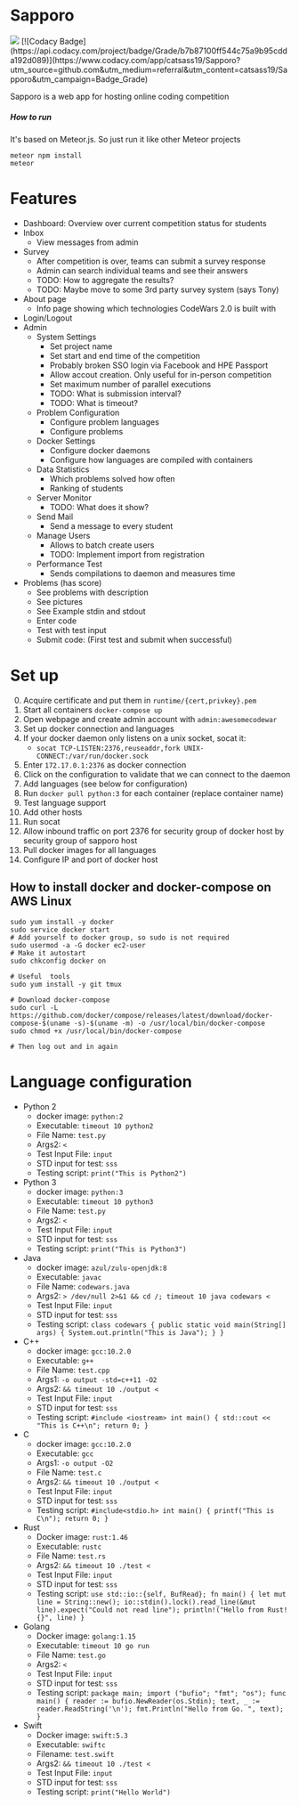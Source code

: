 # Sapporo
<img src="https://travis-ci.org/catsass19/Sapporo.svg?branch=master"/>
[![Codacy Badge](https://api.codacy.com/project/badge/Grade/b7b87100ff544c75a9b95cdda192d089)](https://www.codacy.com/app/catsass19/Sapporo?utm_source=github.com&amp;utm_medium=referral&amp;utm_content=catsass19/Sapporo&amp;utm_campaign=Badge_Grade)

Sapporo is a web app for hosting online coding competition

##### How to run
It's based on Meteor.js. So just run it like other Meteor projects
```
meteor npm install
meteor
```

# Features
- Dashboard: Overview over current competition status for students
- Inbox
  - View messages from admin
- Survey
  * After competition is over, teams can submit a survey response
  * Admin can search individual teams and see their answers
  * TODO: How to aggregate the results?
  * TODO: Maybe move to some 3rd party survey system (says Tony)
- About page
  * Info page showing which technologies CodeWars 2.0 is built with
- Login/Logout
- Admin
  - System Settings
    * Set project name
    * Set start and end time of the competition
    * Probably broken SSO login via Facebook and HPE Passport
    * Allow accout creation. Only useful for in-person competition
    * Set maximum number of parallel executions
    * TODO: What is submission interval?
    * TODO: What is timeout?
  - Problem Configuration
    * Configure problem languages
    * Configure problems
  - Docker Settings
    * Configure docker daemons
    * Configure how languages are compiled with containers
  - Data Statistics
    * Which problems solved how often
    * Ranking of students
  - Server Monitor
    * TODO: What does it show?
  - Send Mail
    * Send a message to every student
  - Manage Users
    * Allows to batch create users
    * TODO: Implement import from registration
  - Performance Test
    * Sends compilations to daemon and measures time
- Problems (has score)
  * See problems with description
  * See pictures
  * See Example stdin and stdout
  * Enter code
  * Test with test input
  * Submit code: (First test and submit when successful)

# Set up
0. Acquire certificate and put them in `runtime/{cert,privkey}.pem`
1. Start all containers `docker-compose up`
3. Open webpage and create admin account with `admin:awesomecodewar`
4. Set up docker connection and languages
  1. If your docker daemon only listens on a unix socket, socat it:
     - `socat TCP-LISTEN:2376,reuseaddr,fork UNIX-CONNECT:/var/run/docker.sock`
  2. Enter `172.17.0.1:2376` as docker connection
  3. Click on the configuration to validate that we can connect to the daemon
  4. Add languages (see below for configuration)
  5. Run `docker pull python:3` for each container (replace container name)
  6. Test language support
5. Add other hosts
  1. Run socat
  2. Allow inbound traffic on port 2376 for security group of docker host by security group of sapporo host
  3. Pull docker images for all languages
  4. Configure IP and port of docker host

## How to install docker and docker-compose on AWS Linux

```
sudo yum install -y docker
sudo service docker start
# Add yourself to docker group, so sudo is not required
sudo usermod -a -G docker ec2-user
# Make it autostart
sudo chkconfig docker on

# Useful  tools
sudo yum install -y git tmux

# Download docker-compose
sudo curl -L https://github.com/docker/compose/releases/latest/download/docker-compose-$(uname -s)-$(uname -m) -o /usr/local/bin/docker-compose
sudo chmod +x /usr/local/bin/docker-compose

# Then log out and in again
```

# Language configuration
- Python 2
  - docker image: `python:2`
  - Executable: `timeout 10 python2`
  - File Name: `test.py`
  - Args2: `<`
  - Test Input File: `input`
  - STD input for test: `sss`
  - Testing script: `print("This is Python2")`
- Python 3
  - docker image: `python:3`
  - Executable: `timeout 10 python3`
  - File Name: `test.py`
  - Args2: `<`
  - Test Input File: `input`
  - STD input for test: `sss`
  - Testing script: `print("This is Python3")`
- Java
  - docker image: `azul/zulu-openjdk:8`
  - Executable: `javac`
  - File Name: `codewars.java`
  - Args2: `> /dev/null 2>&1 && cd /; timeout 10 java codewars <`
  - Test Input File: `input`
  - STD input for test: `sss`
  - Testing script: `class codewars { public static void main(String[] args) { System.out.println("This is Java"); } }`
- C++
  - docker image: `gcc:10.2.0`
  - Executable: `g++`
  - File Name: `test.cpp`
  - Args1: `-o output -std=c++11 -O2`
  - Args2: `&& timeout 10 ./output <`
  - Test Input File: `input`
  - STD input for test: `sss`
  - Testing script: `#include <iostream> int main() { std::cout << "This is C++\n"; return 0; }`
- C
  - docker image: `gcc:10.2.0`
  - Executable: `gcc`
  - Args1: `-o output -O2`
  - File Name: `test.c`
  - Args2: `&& timeout 10 ./output <`
  - Test Input File: `input`
  - STD input for test: `sss`
  - Testing script: `#include<stdio.h> int main() { printf("This is C\n"); return 0; }`
- Rust
  - Docker image: `rust:1.46`
  - Executable: `rustc`
  - File Name: `test.rs`
  - Args2: `&& timeout 10 ./test <`
  - Test Input File: `input`
  - STD input for test: `sss`
  - Testing script: `use std::io::{self, BufRead}; fn main() { let mut line = String::new(); io::stdin().lock().read_line(&mut line).expect("Could not read line"); println!("Hello from Rust! {}", line) }`
- Golang
  - Docker image: `golang:1.15`
  - Executable: `timeout 10 go run`
  - File Name: `test.go`
  - Args2: `<`
  - Test Input File: `input`
  - STD input for test: `sss`
  - Testing script: `package main; import ("bufio"; "fmt"; "os"); func main() { reader := bufio.NewReader(os.Stdin); text, _ := reader.ReadString('\n'); fmt.Println("Hello from Go. ", text); }`
- Swift
  - Docker image: `swift:5.3`
  - Executable: `swiftc`
  - Filename: `test.swift`
  - Args2: `&& timeout 10 ./test <`
  - Test Input File: `input`
  - STD input for test: `sss`
  - Testing script: `print("Hello World")`
